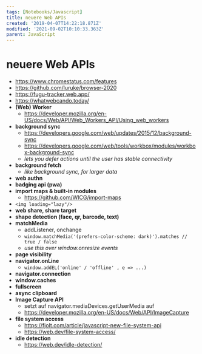 ```yaml
---
tags: [Notebooks/Javascript]
title: neuere Web APIs
created: '2019-04-07T14:22:18.871Z'
modified: '2021-09-02T10:10:33.363Z'
parent: JavaScript
---
```


# neuere Web APIs
- <https://www.chromestatus.com/features>
- <https://github.com/luruke/browser-2020>
- <https://fugu-tracker.web.app/>
- <https://whatwebcando.today/><br/>
- **(Web) Worker**
  - <https://developer.mozilla.org/en-US/docs/Web/API/Web_Workers_API/Using_web_workers>
- **background sync**
  - <https://developers.google.com/web/updates/2015/12/background-sync>
  - <https://developers.google.com/web/tools/workbox/modules/workbox-background-sync>
  - *lets you defer actions until the user has stable connectivity*
- **background fetch**
  - *like background sync, for larger data*
- **web authn**
- **badging api (pwa)**
- **import maps & built-in modules**
  - <https://github.com/WICG/import-maps>
- ```<img loading="lazy"/>```
- **web share, share target**
- **shape detection (face, qr, barcode, text)**
- **matchMedia**
  - addListener, onchange
  - `window.matchMedia('(prefers-color-scheme: dark)').matches // true / false`
  - *use this over window.onresize events*
- **page visibility**
- **navigator.onLine**
  - `window.addEL('online' / 'offline' , e => ...)`
- **navigator.connection**
- **window.caches**
- **fullscreen**
- **async clipboard**
- **Image Capture API**
  - setzt auf navigator.mediaDevices.getUserMedia auf
  - <https://developer.mozilla.org/en-US/docs/Web/API/ImageCapture>
- **file system access**
  - <https://fjolt.com/article/javascript-new-file-system-api>
  - <https://web.dev/file-system-access/>
- **idle detection**
  - <https://web.dev/idle-detection/>
